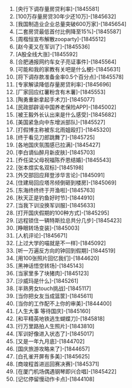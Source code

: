 
1. [央行下调存量房贷利率]-[1845581]
1. [100万存量房贷30年少还10万]-[1845632]
1. [我国制造业企业总量突破600万家]-[1845654]
1. [二套房贷最低首付比例降至15%]-[1845587]
1. [周楷恒宣布解散zooparty]-[1845512]
1. [赵今麦又在军训了]-[1845536]
1. [A股全线大涨]-[1845592]
1. [合肥通报网约车女子亮证事件]-[1845564]
1. [可能和我的家教有关吧是什么梗]-[1845631]
1. [将下调存款准备金率0.5个百分点]-[1845578]
1. [专家解读降低存量房贷利率]-[1845696]
1. [厂家回应红薯粉含有木薯]-[1845553]
1. [陶勇重新拿起手术刀]-[1845077]
1. [民政部辟谣中国养老保险APP]-[1845002]
1. [被王毅外长认出来是什么感受]-[1845682]
1. [美国紧急向中东增派部队]-[1845527]
1. [打假博主称被东北雨姐殴打]-[1845320]
1. [终于看见刀郎跳舞了]-[1845725]
1. [各地国庆氛围感已拉满]-[1845427]
1. [李白谪仙醉月新皮肤]-[1845703]
1. [乔任梁父母祝福陈乔恩结婚]-[1845543]
1. [张本煜实名双标]-[1845198]
1. [外交部回应拜登涉华言论]-[1845091]
1. [住建局回应塔吊倾倒砸到楼房]-[1845069]
1. [东海终终终于开渔啦]-[1845763]
1. [秋天正是钓鱼好时节]-[1844910]
1. [当我下训没换军训服]-[1845633]
1. [打开国庆假期的100种方式]-[1845295]
1. [远程锁住一辆特斯拉总共分几步]-[1845423]
1. [睁眼转场变装]-[1845003]
1. [人机评论]-[1845671]
1. [上过大学的喵就是不一样]-[1845092]
1. [听一万遍反方向的钟回到假期]-[1844519]
1. [用100张照片回忆我们]-[1844620]
1. [黑神话悟空转场]-[1845143]
1. [当家里多了块猪肉]-[1845123]
1. [沙威玛是什么]-[1845261]
1. [半熟男女touch挑战]-[1845117]
1. [当你把女友当成篮筐]-[1845611]
1. [当你的工作配不上你的审美]-[1844400]
1. [人生大事 等待国庆]-[1845160]
1. [和平精英地铁逃生蝴蝶刀]-[1845818]
1. [行万里路拍人生照片]-[1843810]
1. [军训好像进入状态了]-[1845017]
1. [又是一年九月底]-[1844702]
1. [国庆旅游攻略来了]-[1844657]
1. [白孔雀开屏有多美]-[1845625]
1. [商竣程首进巡回赛决赛]-[1845371]
1. [在厦门机场偶遇钢琴即兴合唱]-[1845422]
1. [记忆停留慢动作卡点]-[1844108]